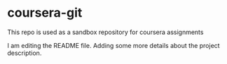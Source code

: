 # coursera-git
This repo is used as a sandbox repository for coursera assignments

I am editing the README file. Adding some more details about the project description.
